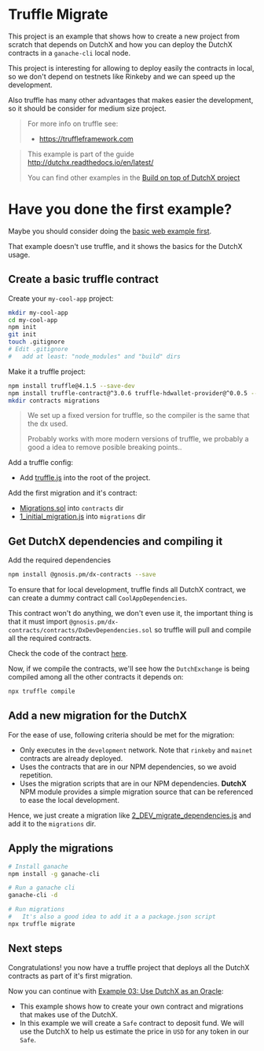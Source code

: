 # Truffle Migrate
This project is an example that shows how to create a new project from scratch 
that depends on DutchX and how you can deploy the DutchX contracts in a 
`ganache-cli` local node.

This project is interesting for allowing to deploy easily the contracts in local,
so we don't depend on testnets like Rinkeby and we can speed up the development.

Also truffle has many other advantages that makes easier the development, so it 
should be consider for medium size project.

> For more info on truffle see:
> * https://truffleframework.com


> This example is part of the guide http://dutchx.readthedocs.io/en/latest/
>
> You can find other examples in the [Build on top of DutchX project](https://github.com/gnosis/dx-examples-dev)


# Have you done the first example?
Maybe you should consider doing the 
[basic web example first](https://github.com/gnosis/dx-examples-dev/tree/master/01_basic-web-deposit).

That example doesn't use truffle, and it shows the basics for the DutchX usage.

## Create a basic truffle contract
Create your `my-cool-app` project:
```bash
mkdir my-cool-app
cd my-cool-app
npm init
git init
touch .gitignore
# Edit .gitignore
#   add at least: "node_modules" and "build" dirs
```

Make it a truffle project:
```bash
npm install truffle@4.1.5 --save-dev
npm install truffle-contract@^3.0.6 truffle-hdwallet-provider@^0.0.5 --save
mkdir contracts migrations
```

> We set up a fixed version for truffle, so the compiler is the same that the
> dx used.
>
> Probably works with more modern versions of truffle, we probably a good a idea
> to remove posible breaking points..


Add a truffle config:
* Add [truffle.js](./truffle.js) into the root of the project.

Add the first migration and it's contract:
* [Migrations.sol](./contracts/Migrations.sol) into `contracts` dir
* [1_initial_migration.js](./migrations/1_initial_migration.js) into `migrations` dir

## Get DutchX dependencies and compiling it

Add the required dependencies
```bash
npm install @gnosis.pm/dx-contracts --save
```

To ensure that for local development, truffle finds all DutchX contract, we can
create a dummy contract call `CoolAppDependencies`.

This contract won't do anything, we don't even use it, the important thing is 
that it must import `@gnosis.pm/dx-contracts/contracts/DxDevDependencies.sol` so
truffle will pull and compile all the required contracts.

Check the code of the contract [here](./contracts/CoolAppDependencies.sol).

Now, if we compile the contracts, we'll see how the `DutchExchange` is being 
compiled among all the other contracts it depends on:

```bash
npx truffle compile
````

## Add a new migration for the DutchX

For the ease of use, following criteria should be met for the migration:
* Only executes in the `development` network. Note that `rinkeby` and `mainet` 
contracts are already deployed.
* Uses the contracts that are in our NPM dependencies, so we avoid repetition.
* Uses the migration scripts that are in our NPM dependencies. **DutchX** NPM 
module provides a simple migration source that can be referenced to ease the 
local development.

Hence, we just create a migration like 
[2_DEV_migrate_dependencies.js](./migrations/2_DEV_migrate_dependencies.js) and 
add it to the `migrations` dir.

## Apply the migrations
```bash
# Install ganache
npm install -g ganache-cli

# Run a ganache cli
ganache-cli -d

# Run migrations
#   It's also a good idea to add it a a package.json script
npx truffle migrate
```

## Next steps
Congratulations! you now have a truffle project that deploys all the DutchX contracts as 
part of it's first migration.

Now you can continue with [Example 03: Use DutchX as an Oracle](https://github.com/gnosis/dx-examples-dev/tree/master/03_onchain-usage-oracle): 
* This example shows how to create your own contract and migrations that makes 
use of the DutchX.
* In this example we will create a `Safe` contract to deposit fund. We will
use the DutchX to help us estimate the price in `USD` for any token in our 
`Safe`.
